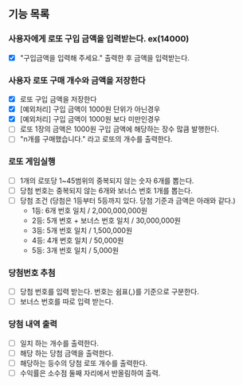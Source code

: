 ## 기능 목록

### 사용자에게 로또 구입 금액을 입력받는다. ex(14000)

- [X] "구입금액을 입력해 주세요." 출력한 후 금액을 입력받는다.

### 사용자 로또 구매 개수와 금액을 저장한다

- [X] 로또 구입 금액을 저장한다
- [X] [예외처리] 구입 금액이 1000원 단위가 아닌경우
- [X] [예외처리] 구입 금액이 1000원 보다 미만인경우
- [ ] 로또 1장의 금액은 1000원 구입 금액에 해당하는 장수 많큼 발행한다.
- [ ] "n개를 구매했습니다." 라고 로또의 개수를 출력한다.

### 로또 게임실행

- [ ] 1개의 로또당 1~45범위의 중복되지 않는 숫자 6개를 뽑는다.
- [ ] 당첨 번호는 중복되지 않는 6개와 보너스 번호 1개를 뽑는다.
- [ ] 당첨 조건 (당첨은 1등부터 5등까지 있다. 당첨 기준과 금액은 아래와 같다.)
    - 1등: 6개 번호 일치 / 2,000,000,000원
    - 2등: 5개 번호 + 보너스 번호 일치 / 30,000,000원
    - 3등: 5개 번호 일치 / 1,500,000원
    - 4등: 4개 번호 일치 / 50,000원
    - 5등: 3개 번호 일치 / 5,000원

### 당첨번호 추첨

- [ ] 당첨 번호를 입력 받는다. 번호는 쉼표(,)를 기준으로 구분한다.
- [ ] 보너스 번호를 따로 입력 받는다.

### 당첨 내역 출력

- [ ] 일치 하는 개수를 출력한다.
- [ ] 해당 하는 당첨 금액을 출력한다.
- [ ] 해당하는 등수의 당첨 로또 개수를 출력한다.
- [ ] 수익률은 소수점 둘째 자리에서 반올림하여 출력.
